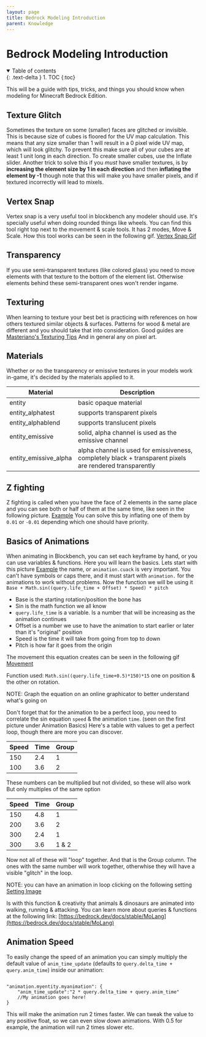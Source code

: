 ```yaml
---
layout: page
title: Bedrock Modeling Introduction
parent: Knowledge
---
```


# Bedrock Modeling Introduction 

<details id="toc" open markdown="block">
  <summary>
    Table of contents
  </summary>
  {: .text-delta }
1. TOC
{:toc}
</details>

This will be a guide with tips, tricks, and things you should know when modeling for Minecraft Bedrock Edition.

## Texture Glitch
Sometimes the texture on some (smaller) faces are glitched or invisible. This is because size of cubes is floored for the UV map calculation. This means that any size smaller than 1 will result in a 0 pixel wide UV map, which will look glitchy. To prevent this make sure all of your cubes are at least 1 unit long in each direction. To create smaller cubes, use the Inflate slider.
Another trick to solve this if you _must_ have smaller textures, is by **increasing the element size by 1 in each direction** and then **inflating the element by -1** though note that this will make you have smaller pixels, and if textured incorrectly will lead to mixels.

## Vertex Snap
Vertex snap is a very useful tool in blockbench any modeler should use. It's specially useful when doing rounded things like wheels.
You can find this tool right top next to the movement & scale tools. It has 2 modes, Move & Scale. How this tool works can be seen in the following gif.
[Vertex Snap Gif](https://cdn.discordapp.com/attachments/549198394925514753/609491083369512960/vertex_snap.gif "https://cdn.discordapp.com/attachments/549198394925514753/609491083369512960/vertex_snap.gif")

## Transparency
If you use semi-transparent textures (like colored glass) you need to move elements with that texture to the bottom of the element list. Otherwise elements behind these semi-transparent ones won't render ingame.

## Texturing
When learning to texture your best bet is practicing with references on how others textured similar objects & surfaces. Patterns for wood & metal are different and you should take that into consideration. Good guides are
[Masteriano's Texturing Tips](https://blockbench.net/2019/10/02/minecraft-modeling-texturing-tips "https://blockbench.net/2019/10/02/minecraft-modeling-texturing-tips")
And in general any on pixel art.

## Materials
Whether or no the transparency or emissive textures in your models work in-game, it's decided by the materials applied to it.

|Material        |Description                     
|----------------|-------------------------------|
|entity|basic opaque material         |
|entity_alphatest|supports transparent pixels         |
|entity_alphablend|supports translucent pixels|
|entity_emissive|solid, alpha channel is used as the emissive channel         |
|entity_emissive_alpha|alpha channel is used for emissiveness, completely black + transparent pixels are rendered transparently|

## Z fighting
Z fighting is called when you have the face of 2 elements in the same place and you can see both or half of them at the same time, like seen in the following picture.
[Example](https://cdn.discordapp.com/attachments/632982024176533546/740312078291697787/unknown.png "https://cdn.discordapp.com/attachments/632982024176533546/740312078291697787/unknown.png")
You can solve this by inflating one of them by `0.01` or `-0.01` depending which one should have priority. 

## Basics of Animations
When animating in Blockbench, you can set each keyframe by hand, or you can use variables & functions.
Here you will learn the basics.
Lets start with this picture
[Example](https://cdn.discordapp.com/attachments/306562251987615744/740313755551924234/unknown.png "https://cdn.discordapp.com/attachments/306562251987615744/740313755551924234/unknown.png")
the name, or `animation.cuack` is very important. You can't have symbols or caps there, and it must start with `animation.` for the animations to work without problems.
Now the function we will be using it
`Base + Math.sin((query.life_time + Offset) * Speed) * pitch`
* Base is the starting rotation/position the bone has
* Sin is the math function we all know
* `query.life_time` is a variable. Is a number that will be increasing as the animation continues
* Offset is a number we use to have the animation to start earlier or later than it's "original" position
* Speed is the time it will take from going from top to down
* Pitch is how far it goes from the origin

The movement this equation creates can be seen in the following gif
[Movement](https://cdn.discordapp.com/attachments/306562251987615744/740316045121683586/G1.gif "https://cdn.discordapp.com/attachments/306562251987615744/740316045121683586/G1.gif")

Function used: `Math.sin((query.life_time+0.5)*150)*15`
one on position & the other on rotation.

NOTE: Graph the equation on an online graphicator to better understand what's going on

Don't forget that for the animation to be a perfect loop, you need to correlate the sin equation `speed` & the animation `time`. (seen on the first picture under Animation Basics)
Here's a table with values to get a perfect loop, though there are more you can discover.

|Speed|Time|Group
|----------------|-------------------------------|----|
|150|2.4         |1
|100|3.6         |2

These numbers can be multiplied but not divided, so these will also work
But only multiples of the same option

|Speed|Time|Group
|----------------|-------------------------------|-
|150|4.8         |1
|200|3.6         |2
|300|2.4         |1
|300|3.6         |1 & 2

Now not all of these will "loop" together. And that is the Group column. The ones with the same number will work together, otherwhise they will have a visible "glitch" in the loop.

NOTE: you can have an animation in loop clicking on the following setting
[Setting Image](https://cdn.discordapp.com/attachments/306562251987615744/740315853219692624/unknown.png "https://cdn.discordapp.com/attachments/306562251987615744/740315853219692624/unknown.png")

Is with this function & creativity that animals & dinosaurs are animated into walking, running & attacking.
You can learn more about queries & functions at the following link:
[https://bedrock.dev/docs/stable/MoLang](https://bedrock.dev/docs/stable/MoLang)
## Animation Speed
To easily change the speed of an animation you can simply multiply the default value of `anim_time_update` (defaults to `query.delta_time + query.anim_time`) inside our animation:

```jsonc

"animation.myentity.myanimation": {
    "anim_time_update":"2 * query.delta_time + query.anim_time"
    //My animation goes here!
}
```

This will make the animation run 2 times faster. We can tweak the value to any positive float, so we can even slow down animations. With 0.5 for example, the animation will run 2 times slower etc.
